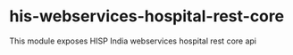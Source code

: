 # his-webservices-hospital-rest-core
This module exposes HISP India webservices hospital rest core api